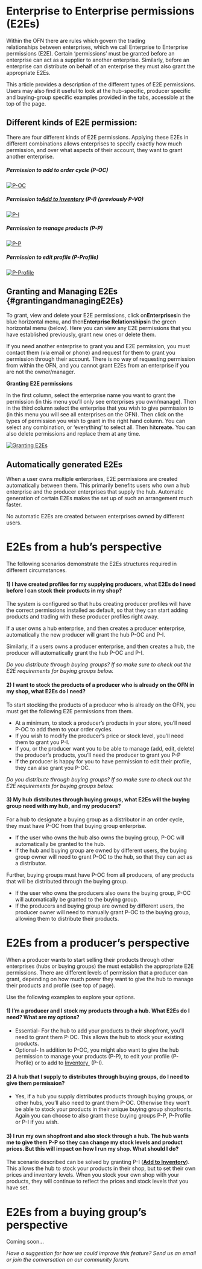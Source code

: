 # Enterprise to Enterprise permissions \(E2Es\)

Within the OFN there are rules which govern the trading relationships between enterprises, which we call Enterprise to Enterprise permissions \(E2E\). Certain ‘permissions’ must be granted before an enterprise can act as a supplier to another enterprise. Similarly, before an enterprise can distribute on behalf of an enterprise they must also grant the appropriate E2Es.

This article provides a description of the different types of E2E permissions. Users may also find it useful to look at the hub-specific, producer specific and buying-group specific examples provided in the tabs, accessible at the top of the page.

## Different kinds of E2E permission:

There are four different kinds of E2E permissions. Applying these E2Es in different combinations allows enterprises to specify exactly how much permission, and over what aspects of their account, they want to grant another enterprise.

##### Permission to add to order cycle \(P-OC\)

[![](https://openfoodnetwork.org/wp-content/uploads/2015/05/P-OC-table.png "P-OC")](https://openfoodnetwork.org/wp-content/uploads/2015/05/P-OC-table.png)

##### Permission to[Add to Inventory](https://openfoodnetwork.org/user-guide/advanced-features/inventory/) \(P-I\) \(previously P-VO\)

[![](https://openfoodnetwork.org/wp-content/uploads/2015/05/P-I-1.png "P-I")](https://openfoodnetwork.org/wp-content/uploads/2015/05/P-I-1.png)

##### Permission to manage products \(P-P\)

[![](https://openfoodnetwork.org/wp-content/uploads/2015/05/P-P.png "P-P")](https://openfoodnetwork.org/wp-content/uploads/2015/05/P-P.png)

##### Permission to edit profile \(P-Profile\)

[![](https://openfoodnetwork.org/wp-content/uploads/2015/05/P-Profile.png "P-Profile")](https://openfoodnetwork.org/wp-content/uploads/2015/05/P-Profile.png)

## Granting and Managing E2Es {#grantingandmanagingE2Es}

To grant, view and delete your E2E permissions, click on**Enterprises**in the blue horizontal menu, and then**Enterprise Relationships**in the green horizontal menu \(below\). Here you can view any E2E permissions that you have established previously, grant new ones or delete them.

If you need another enterprise to grant you and E2E permission, you must contact them \(via email or phone\) and request for them to grant you permission through their account. There is no way of requesting permission from within the OFN, and you cannot grant E2Es from an enterprise if you are not the owner/manager.

**Granting E2E permissions**

In the first column, select the enterprise name you want to grant the permission \(in this menu you’ll only see enterprises you own/manage\). Then in the third column select the enterprise that you wish to give permission to \(in this menu you will see all enterprises on the OFN\). Then click on the types of permission you wish to grant in the right hand column. You can select any combination, or ‘everything’ to select all. Then hit**create.** You can also delete permissions and replace them at any time.

[![](https://openfoodnetwork.org/wp-content/uploads/2015/05/Granting-E2Es.png "Granting E2Es")](https://openfoodnetwork.org/wp-content/uploads/2015/05/Granting-E2Es.png)

## Automatically generated E2Es

When a user owns multiple enterprises, E2E permissions are created automatically between them. This primarily benefits users who own a hub enterprise and the producer enterprises that supply the hub. Automatic generation of certain E2Es makes the set up of such an arrangement much faster.

No automatic E2Es are created between enterprises owned by different users.

# E2Es from a hub’s perspective

The following scenarios demonstrate the E2Es structures required in different circumstances.

#### 1\) I have created profiles for my supplying producers, what E2Es do I need before I can stock their products in my shop?

The system is configured so that hubs creating producer profiles will have the correct permissions installed as default, so that they can start adding products and trading with these producer profiles right away.

If a user owns a hub enterprise, and then creates a producer enterprise, automatically the new producer will grant the hub P-OC and P-I.

Similarly, if a users owns a producer enterprise, and then creates a hub, the producer will automatically grant the hub P-OC and P-I.

_Do you distribute through buying groups? If so make sure to check out the E2E requirements for buying groups below._

#### 2\) I want to stock the products of a producer who is already on the OFN in my shop, what E2Es do I need?

To start stocking the products of a producer who is already on the OFN, you must get the following E2E permissions from them.

* At a minimum, to stock a producer’s products in your store, you’ll need P-OC to add them to your order cycles.
* If you wish to modify the producer’s price or stock level, you’ll need them to grant you P-I.
* If you, or the producer want you to be able to manage \(add, edit, delete\) the producer’s products, you’ll need the producer to grant you P-P
* If the producer is happy for you to have permission to edit their profile, they can also grant you P-OC.

_Do you distribute through buying groups? If so make sure to check out the E2E requirements for buying groups below._

#### 3\) My hub distributes through buying groups, what E2Es will the buying group need with my hub, and my producers?

For a hub to designate a buying group as a distributor in an order cycle, they must have P-OC from that buying group enterprise.

* If the user who owns the hub also owns the buying group, P-OC will automatically be granted to the hub.
* If the hub and buying group are owned by different users, the buying group owner will need to grant P-OC to the hub, so that they can act as a distributor.

Further, buying groups must have P-OC from all producers, of any products that will be distributed through the buying group.

* If the user who owns the producers also owns the buying group, P-OC will automatically be granted to the buying group.
* If the producers and buying group are owned by different users, the producer owner will need to manually grant P-OC to the buying group, allowing them to distribute their products.

# E2Es from a producer’s perspective

When a producer wants to start selling their products through other enterprises \(hubs or buying groups\) the must establish the appropriate E2E permissions. There are different levels of permission that a producer can grant, depending on how much power they want to give the hub to manage their products and profile \(see top of page\).

Use the following examples to explore your options.

#### 1\) I’m a producer and I stock my products through a hub. What E2Es do I need? What are my options?

* Essential- For the hub to add your products to their shopfront, you’ll need to grant them P-OC. This allows the hub to stock your existing products.
* Optional- In addition to P-OC, you might also want to give the hub permission to manage your products \(P-P\), to edit your profile \(P-Profile\) or to add to
  [Inventory ](https://openfoodnetwork.org/user-guide/advanced-features/inventory/)
  \(P-I\).

#### 2\) A hub that I supply to distributes through buying groups, do I need to give them permission?

* Yes, if a hub you supply distributes products through buying groups, or other hubs, you’ll also need to grant them P-OC. Otherwise they won’t be able to stock your products in their unique buying group shopfronts. Again you can choose to also grant these buying groups P-P, P-Profile or P-I if you wish.

#### 3\) I run my own shopfront and also stock through a hub. The hub wants me to give them P-P so they can change my stock levels and product prices. But this will impact on how I run my shop. What should I do?

The scenario described can be solved by granting P-I \([**Add to Inventory**](https://openfoodnetwork.org/user-guide/advanced-features/inventory/)\). This allows the hub to stock your products in their shop, but to set their own prices and inventory levels. When you stock your own shop with your products, they will continue to reflect the prices and stock levels that you have set.

# E2Es from a buying group’s perspective

Coming soon…

_Have a suggestion for how we could improve this feature? Send us an email or join the conversation on our community forum._



